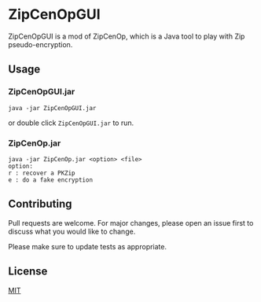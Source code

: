 # ZipCenOpGUI

ZipCenOpGUI is a mod of ZipCenOp, which is a Java tool to play with Zip pseudo-encryption.

## Usage
### ZipCenOpGUI.jar
```shell
java -jar ZipCenOpGUI.jar
```
or double click `ZipCenOpGUI.jar` to run.

### ZipCenOp.jar
```shell
java -jar ZipCenOp.jar <option> <file>
option:
r : recover a PKZip
e : do a fake encryption
```

## Contributing
Pull requests are welcome. For major changes, please open an issue first to discuss what you would like to change.

Please make sure to update tests as appropriate.

## License
[MIT](https://choosealicense.com/licenses/mit/)